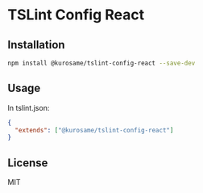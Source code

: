 # TSLint Config React

## Installation

```sh
npm install @kurosame/tslint-config-react --save-dev
```

## Usage

In tslint.json:

```json
{
  "extends": ["@kurosame/tslint-config-react"]
}
```

## License

MIT
